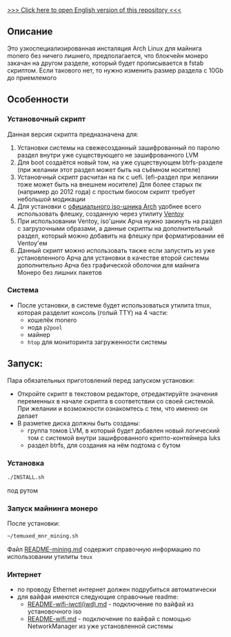 [>>> Click here to open English version of this repository <<<](https://github.com/Antony-hash512/ArchLinuxMoneroMiner_install_scripts_english_version)

## Описание
Это узкоспециализированная инсталяция Arch Linux для майнига monero без ничего лишнего, предполагается, что блокчейн монеро закачан на другом разделе, который будет прописывается в fstab скриптом.
Если такового нет, то нужно изменить размер раздела с 10Gb до приемлемого
## Особенности
### Установочный скрипт
Данная версия скрипта предназначена для:
1) Установки системы на свежесозданный зашифрованный по паролю раздел внутри уже существующего не зашифрованного LVM
2) Для boot создаётся новый том, на уже существующем btrfs-разделе (при желании этот раздел может быть на съёмном носителе)
3) Установчный скрипт расчитан на пк с uefi.  (efi-раздел при желании тоже может быть на внешнем носителе)
Для более старых пк (например до 2012 года) с простым биосом скрипт требует небольшой модикации
4) Для установки с [официального iso-шника Arch](https://archlinux.org/download/) удобнее всего использовать флешку, созданную через утилиту [Ventoy](https://github.com/ventoy/Ventoy)
5) При использовании Ventoy, iso'шник Арча нужно закинуть на раздел с загрузочными образами, а данные скрипты на дополнительный раздел, который можно добавить на флешку при форматировании её Ventoy'ем
6) Данный скрипт можно использовать также если запустить из уже установленного Арча для установки в качестве второй системы дополнительно Арча без графической оболочки для майнига Монеро без лишних пакетов
### Система
* После установки, в системе будет использоваться утилита tmux, которая разделит консоль (голый TTY) на 4 части:
  * кошелёк monero
  * нода `p2pool`
  * майнер
  * `htop` для мониторинта загруженности системы
## Запуск:
Пара обязательных приготовлений перед запуском установки:

* Откройте скрипт в текстовом редакторе, отредактируйте значения переменных в начале скрипта в соответствии со своей системой. При желании и возможности ознакомтесь с тем, что именно он делает
* В разметке диска должны быть созданы:
  * группа томов LVM, в который будет добавлен новый логический том с системой внутри зашифрованного крипто-контейнера luks
  * раздел btrfs, для создания на нём подтома с бутом
### Установка
```bash
./INSTALL.sh
```
под рутом
### Запуск майнинга монеро
После установки:
```bash
~/temuxed_mnr_mining.sh
```
Файл [README-mining.md](README-mining.md) содержит справочную информацию по использовании утилиты `tmux`
### Интернет
* по проводу Ethernet интернет должен подрубиться автоматически
* для вайфая имеются следующие справочные readme:
  * [README-wifi-iwctl(iwd).md](README-wifi-iwctl(iwd).md) - подключение по вайфай из установочного iso
  * [README-wifi.md](README-wifi.md) - подключение по вайфай с помощью NetworkManager из уже установленной системы

